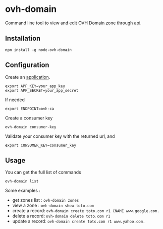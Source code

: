ovh-domain
===

Command line tool to view and edit OVH Domain zone through [api](api.ovh.com).

Installation
---

    npm install -g node-ovh-domain

Configuration
---

Create an [application](https://eu.api.ovh.com/createApp/).

    export APP_KEY=your_app_key
    export APP_SECRET=your_app_secret

If needed

    export ENDPOINT=ovh-ca

Create a consumer key

    ovh-domain consumer-key

Validate your consumer key with the returned url, and

    export CONSUMER_KEY=consumer_key

Usage
---

You can get the full list of commands

    ovh-domain list

Some examples :

* get zones list : ``ovh-domain zones``
* view a zone : ``ovh-domain show toto.com``
* create a record: ``ovh-domain create toto.com r1 CNAME www.google.com.``
* delete a record: ``ovh-domain delete toto.com r1``
* update a record: ``ovh-domain create toto.com r1 www.yahoo.com.``
